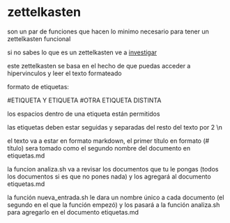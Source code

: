 # zettelkasten
son un par de funciones que hacen lo minimo necesario para tener un zettelkasten funcional

si no sabes lo que es un zettelkasten ve a [investigar](https://en.wikipedia.org/wiki/Zettelkasten)

este zettelkasten se basa en el hecho de que puedas acceder a hipervinculos y leer el texto formateado

formato de etiquetas:

#ETIQUETA Y ETIQUETA #OTRA ETIQUETA DISTINTA

los espacios dentro de una etiqueta están permitidos

las etiquetas deben estar seguidas y separadas del resto del texto por 2 \n

el texto va a estar en formato markdown, el primer título en formato 
(# título)
sera tomado como el segundo nombre del documento en etiquetas.md

la funcion analiza.sh va a revisar los documentos que tu le pongas (todos los documentos si es que no pones nada) y los agregará al documento etiquetas.md

la función nueva_entrada.sh le dara un nombre único a cada documento (el segundo en el que la función empezó) y los pasará a la función analiza.sh para agregarlo en el documento etiquetas.md
